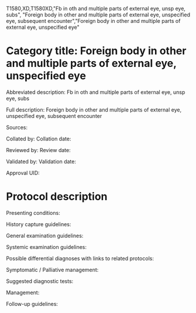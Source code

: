 T1580,XD,T1580XD,"Fb in oth and multiple parts of external eye, unsp eye, subs", "Foreign body in other and multiple parts of external eye, unspecified eye, subsequent encounter","Foreign body in other and multiple parts of external eye, unspecified eye"
# Category title: Foreign body in other and multiple parts of external eye, unspecified eye

Abbreviated description: Fb in oth and multiple parts of external eye, unsp eye, subs

Full description: Foreign body in other and multiple parts of external eye, unspecified eye, subsequent encounter

Sources:

Collated by:
Collation date:

Reviewed by:
Review date:

Validated by:
Validation date:

Approval UID:

# Protocol description

Presenting conditions:

History capture guidelines:

General examination guidelines:

Systemic examination guidelines:

Possible differential diagnoses with links to related protocols:

Symptomatic / Palliative management:

Suggested diagnostic tests:

Management:

Follow-up guidelines:
